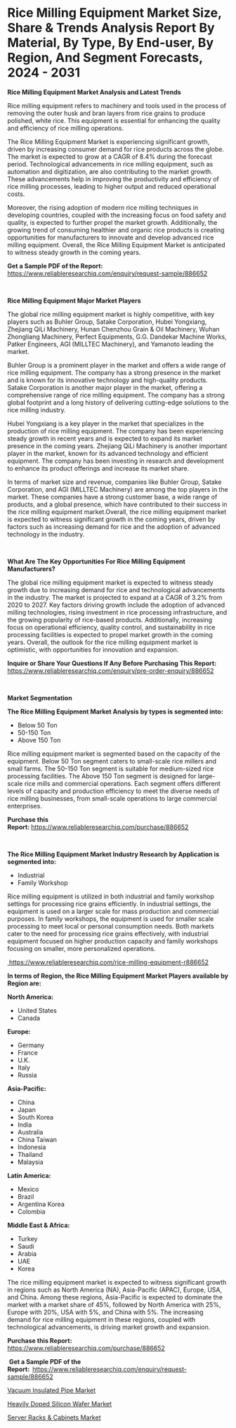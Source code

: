 <p><h1>Rice Milling Equipment Market Size, Share & Trends Analysis Report By Material, By Type, By End-user, By Region, And Segment Forecasts, 2024 - 2031</h1></p><p><strong>Rice Milling Equipment Market Analysis and Latest Trends</strong></p>
<p><p>Rice milling equipment refers to machinery and tools used in the process of removing the outer husk and bran layers from rice grains to produce polished, white rice. This equipment is essential for enhancing the quality and efficiency of rice milling operations.</p><p>The Rice Milling Equipment Market is experiencing significant growth, driven by increasing consumer demand for rice products across the globe. The market is expected to grow at a CAGR of 8.4% during the forecast period. Technological advancements in rice milling equipment, such as automation and digitization, are also contributing to the market growth. These advancements help in improving the productivity and efficiency of rice milling processes, leading to higher output and reduced operational costs.</p><p>Moreover, the rising adoption of modern rice milling techniques in developing countries, coupled with the increasing focus on food safety and quality, is expected to further propel the market growth. Additionally, the growing trend of consuming healthier and organic rice products is creating opportunities for manufacturers to innovate and develop advanced rice milling equipment. Overall, the Rice Milling Equipment Market is anticipated to witness steady growth in the coming years.</p></p>
<p><strong>Get a Sample PDF of the Report:&nbsp;</strong> <a href="https://www.reliableresearchiq.com/enquiry/request-sample/886652">https://www.reliableresearchiq.com/enquiry/request-sample/886652</a></p>
<p>&nbsp;</p>
<p><strong>Rice Milling Equipment Major Market Players</strong></p>
<p><p>The global rice milling equipment market is highly competitive, with key players such as Buhler Group, Satake Corporation, Hubei Yongxiang, Zhejiang QiLi Machinery, Hunan Chenzhou Grain & Oil Machinery, Wuhan Zhongliang Machinery, Perfect Equipments, G.G. Dandekar Machine Works, Patker Engineers, AGI (MILLTEC Machinery), and Yamanoto leading the market.</p><p>Buhler Group is a prominent player in the market and offers a wide range of rice milling equipment. The company has a strong presence in the market and is known for its innovative technology and high-quality products. Satake Corporation is another major player in the market, offering a comprehensive range of rice milling equipment. The company has a strong global footprint and a long history of delivering cutting-edge solutions to the rice milling industry.</p><p>Hubei Yongxiang is a key player in the market that specializes in the production of rice milling equipment. The company has been experiencing steady growth in recent years and is expected to expand its market presence in the coming years. Zhejiang QiLi Machinery is another important player in the market, known for its advanced technology and efficient equipment. The company has been investing in research and development to enhance its product offerings and increase its market share.</p><p>In terms of market size and revenue, companies like Buhler Group, Satake Corporation, and AGI (MILLTEC Machinery) are among the top players in the market. These companies have a strong customer base, a wide range of products, and a global presence, which have contributed to their success in the rice milling equipment market.Overall, the rice milling equipment market is expected to witness significant growth in the coming years, driven by factors such as increasing demand for rice and the adoption of advanced technology in the industry.</p></p>
<p>&nbsp;</p>
<p><strong>What Are The Key Opportunities For Rice Milling Equipment Manufacturers?</strong></p>
<p><p>The global rice milling equipment market is expected to witness steady growth due to increasing demand for rice and technological advancements in the industry. The market is projected to expand at a CAGR of 3.2% from 2020 to 2027. Key factors driving growth include the adoption of advanced milling technologies, rising investment in rice processing infrastructure, and the growing popularity of rice-based products. Additionally, increasing focus on operational efficiency, quality control, and sustainability in rice processing facilities is expected to propel market growth in the coming years. Overall, the outlook for the rice milling equipment market is optimistic, with opportunities for innovation and expansion.</p></p>
<p><strong>Inquire or Share Your Questions If Any Before Purchasing This Report:</strong> <a href="https://www.reliableresearchiq.com/enquiry/pre-order-enquiry/886652">https://www.reliableresearchiq.com/enquiry/pre-order-enquiry/886652</a></p>
<p>&nbsp;</p>
<p><strong>Market Segmentation</strong></p>
<p><strong>The Rice Milling Equipment Market Analysis by types is segmented into:</strong></p>
<p><ul><li>Below 50 Ton</li><li>50-150 Ton</li><li>Above 150 Ton</li></ul></p>
<p><p>Rice milling equipment market is segmented based on the capacity of the equipment. Below 50 Ton segment caters to small-scale rice millers and small farms. The 50-150 Ton segment is suitable for medium-sized rice processing facilities. The Above 150 Ton segment is designed for large-scale rice mills and commercial operations. Each segment offers different levels of capacity and production efficiency to meet the diverse needs of rice milling businesses, from small-scale operations to large commercial enterprises.</p></p>
<p><strong>Purchase this Report:&nbsp;</strong><a href="https://www.reliableresearchiq.com/purchase/886652">https://www.reliableresearchiq.com/purchase/886652</a></p>
<p>&nbsp;</p>
<p><strong>The Rice Milling Equipment Market Industry Research by Application is segmented into:</strong></p>
<p><ul><li>Industrial</li><li>Family Workshop</li></ul></p>
<p><p>Rice milling equipment is utilized in both industrial and family workshop settings for processing rice grains efficiently. In industrial settings, the equipment is used on a larger scale for mass production and commercial purposes. In family workshops, the equipment is used for smaller scale processing to meet local or personal consumption needs. Both markets cater to the need for processing rice grains effectively, with industrial equipment focused on higher production capacity and family workshops focusing on smaller, more personalized operations.</p></p>
<p><a href="https://www.reliableresearchiq.com/rice-milling-equipment-r886652">&nbsp;https://www.reliableresearchiq.com/rice-milling-equipment-r886652</a></p>
<p><strong>In terms of Region, the Rice Milling Equipment Market Players available by Region are:</strong></p>
<p>
    <p> <strong> North America: </strong>
        <ul>
            <li>United States</li>
            <li>Canada</li>
        </ul>
        </p> 
    <p> <strong> Europe: </strong>
        <ul>
            <li>Germany</li>
            <li>France</li>
            <li>U.K.</li>
            <li>Italy</li>
            <li>Russia</li>
        </ul>
        </p> 
    <p> <strong> Asia-Pacific: </strong>
        <ul>
            <li>China</li>
            <li>Japan</li>
            <li>South Korea</li>
            <li>India</li>
            <li>Australia</li>
            <li>China Taiwan</li>
            <li>Indonesia</li>
            <li>Thailand</li>
            <li>Malaysia</li>
        </ul>
        </p> 
    <p> <strong> Latin America: </strong>
        <ul>
            <li>Mexico</li>
            <li>Brazil</li>
            <li>Argentina Korea</li>
            <li>Colombia</li>
        </ul>
        </p> 
    <p> <strong> Middle East & Africa: </strong>
        <ul>
            <li>Turkey</li>
            <li>Saudi</li>
            <li>Arabia</li>
            <li>UAE</li>
            <li>Korea</li>
        </ul>
    </p>
    </p>
<p><p>The rice milling equipment market is expected to witness significant growth in regions such as North America (NA), Asia-Pacific (APAC), Europe, USA, and China. Among these regions, Asia-Pacific is expected to dominate the market with a market share of 45%, followed by North America with 25%, Europe with 20%, USA with 5%, and China with 5%. The increasing demand for rice milling equipment in these regions, coupled with technological advancements, is driving market growth and expansion.</p></p>
<p><strong>Purchase this Report: </strong><a href="https://www.reliableresearchiq.com/purchase/886652">https://www.reliableresearchiq.com/purchase/886652</a></p>
<p>&nbsp;<strong>Get a Sample PDF of the Report:&nbsp;&nbsp;</strong><a href="https://www.reliableresearchiq.com/enquiry/request-sample/886652">https://www.reliableresearchiq.com/enquiry/request-sample/886652</a></p>
<p><strong></strong></p>
<p><p><a href="https://view.publitas.com/reportprime-1/vacuum-insulated-pipe-market-size-share-trends-analysis-report-by-end-use-industrial-gas-lng-petrochemical-industries-by-raw-material-and-forecast-till-2031/">Vacuum Insulated Pipe Market</a></p><p><a href="https://github.com/neilMartin36/Market-Research-Report-List-1/blob/main/heavily-doped-silicon-wafer-market.md">Heavily Doped Silicon Wafer Market</a></p><p><a href="https://github.com/sydneyHley85/Market-Research-Report-List-1/blob/main/server-racks-cabinets-market.md">Server Racks & Cabinets Market</a></p></p>